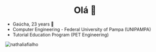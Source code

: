<h1 align="center"> Olá 👋 </h1>

 
- Gaúcha, 23 years 🧉
- Computer Engineering - Federal University of Pampa (UNIPAMPA)
- Tutorial Education Program (PET Engineering)

<p align="left"> <img src="https://komarev.com/ghpvc/?username=nathaliafialho" alt="nathaliafialho"/> </p>


<!-- <p align="center"> <img src="https://emojis.slackmojis.com/emojis/images/1598364417/10264/partykeanu.gif" width="60" height="60"/> </p> -->



<!--
<p align="center">
<img src="https://emojis.slackmojis.com/emojis/images/1598364417/10264/partykeanu.gif" width="25" height="25"/> 
<img src="https://emojis.slackmojis.com/emojis/images/1450319445/43/mario.gif" width="25" height="25"/> 
<img src="https://emojis.slackmojis.com/emojis/images/1450372448/149/sonic.gif" width="25" height="25"/> 
<img src="https://emojis.slackmojis.com/emojis/images/1471045836/777/bug.gif" width="25" height="25"/> 
<img src="https://emojis.slackmojis.com/emojis/images/1471045839/793/computerrage.gif" width="25" height="25"/> 
<img src="https://emojis.slackmojis.com/emojis/images/1450458551/184/nyancat_big.gif" width="25" height="25"/> 
<img src="https://emojis.slackmojis.com/emojis/images/1450785773/250/mega.gif" width="25" height="25"/> 
<img src="https://emojis.slackmojis.com/emojis/images/1578512858/7452/danceydoge.gif" width="25" height="25"/>
<img src="https://emojis.slackmojis.com/emojis/images/1460579133/354/doom_look.gif" width="25" height="25"/>
<img src="https://emojis.slackmojis.com/emojis/images/1460579188/357/doom_lost_soul.gif" width="25" height="25"/> 

<p align="center">
<img src="https://raw.githubusercontent.com/devicons/devicon/master/icons/ubuntu/ubuntu-plain.svg" width="25px" height="25px"/>
<img src="https://raw.githubusercontent.com/devicons/devicon/master/icons/javascript/javascript-original.svg" width="25px" height="25px"/>
<img src="https://raw.githubusercontent.com/devicons/devicon/master/icons/python/python-original.svg" width="25px" height="25px"/>
<img src="https://raw.githubusercontent.com/devicons/devicon/master/icons/c/c-original.svg" width="25px" height="25px"/>
</p>
-->

<!--
<p align="center">
<img src="https://img.shields.io/badge/Facebook-1877F2?style=for-the-badge&logo=facebook&logoColor=white&link=https://www.facebook.com/fialhonathalia/"/> 
<img src="https://img.shields.io/badge/LinkedIn-0077B5?style=for-the-badge&logo=linkedin&logoColor=white&link=https://www.linkedin.com/in/nathaliafialho/"/> 
<img src="https://img.shields.io/badge/Instagram-E4405F?style=for-the-badge&logo=instagram&logoColor=white&link=https://www.instagram.com/nathaliafsp_/ " /> 
</p>
-->
